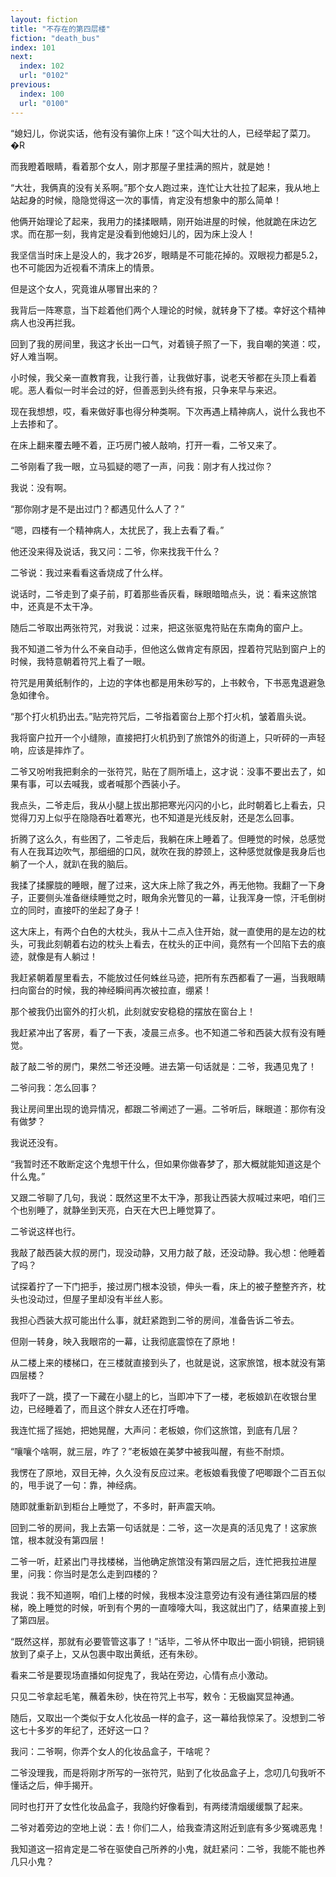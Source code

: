 ```yaml
---
layout: fiction
title: "不存在的第四层楼"
fiction: "death_bus"
index: 101
next:
  index: 102
  url: "0102"
previous:
  index: 100
  url: "0100"
---
```

“媳妇儿，你说实话，他有没有骗你上床！”这个叫大壮的人，已经举起了菜刀。 �R

而我瞪着眼睛，看着那个女人，刚才那屋子里挂满的照片，就是她！

“大壮，我俩真的没有关系啊。”那个女人跑过来，连忙让大壮拉了起来，我从地上站起身的时候，隐隐觉得这一次的事情，肯定没有想象中的那么简单！

他俩开始理论了起来，我用力的揉揉眼睛，刚开始进屋的时候，他就跪在床边乞求。而在那一刻，我肯定是没看到他媳妇儿的，因为床上没人！

我坚信当时床上是没人的，我才26岁，眼睛是不可能花掉的。双眼视力都是5.2，也不可能因为近视看不清床上的情景。

但是这个女人，究竟谁从哪冒出来的？

我背后一阵寒意，当下趁着他们两个人理论的时候，就转身下了楼。幸好这个精神病人也没再拦我。

回到了我的房间里，我这才长出一口气，对着镜子照了一下，我自嘲的笑道：哎，好人难当啊。

小时候，我父亲一直教育我，让我行善，让我做好事，说老天爷都在头顶上看着呢。恶人看似一时半会过的好，但善恶到头终有报，只争来早与来迟。

现在我想想，哎，看来做好事也得分种类啊。下次再遇上精神病人，说什么我也不上去掺和了。

在床上翻来覆去睡不着，正巧房门被人敲响，打开一看，二爷又来了。

二爷刚看了我一眼，立马狐疑的嗯了一声，问我：刚才有人找过你？

我说：没有啊。

“那你刚才是不是出过门？都遇见什么人了？”

“嗯，四楼有一个精神病人，太扰民了，我上去看了看。”

他还没来得及说话，我又问：二爷，你来找我干什么？

二爷说：我过来看看这香烧成了什么样。

说话时，二爷走到了桌子前，盯着那些香灰看，眯眼暗暗点头，说：看来这旅馆中，还真是不太干净。

随后二爷取出两张符咒，对我说：过来，把这张驱鬼符贴在东南角的窗户上。

我不知道二爷为什么不亲自动手，但他这么做肯定有原因，捏着符咒贴到窗户上的时候，我特意朝着符咒上看了一眼。

符咒是用黄纸制作的，上边的字体也都是用朱砂写的，上书敕令，下书恶鬼退避急急如律令。

“那个打火机扔出去。”贴完符咒后，二爷指着窗台上那个打火机，皱着眉头说。

我将窗户拉开一个小缝隙，直接把打火机扔到了旅馆外的街道上，只听砰的一声轻响，应该是摔炸了。

二爷又吩咐我把剩余的一张符咒，贴在了厕所墙上，这才说：没事不要出去了，如果有事，可以去喊我，或者喊那个西装小子。

我点头，二爷走后，我从小腿上拔出那把寒光闪闪的小匕，此时朝着匕上看去，只觉得刀刃上似乎在隐隐吞吐着寒光，也不知道是光线反射，还是怎么回事。

折腾了这么久，有些困了，二爷走后，我躺在床上睡着了。但睡觉的时候，总感觉有人在我耳边吹气，那细细的口风，就吹在我的脖颈上，这种感觉就像是我身后也躺了一个人，就趴在我的脑后。

我揉了揉朦胧的睡眼，醒了过来，这大床上除了我之外，再无他物。我翻了一下身子，正要侧头准备继续睡觉之时，眼角余光瞥见的一幕，让我浑身一惊，汗毛倒树立的同时，直接吓的坐起了身子！

这大床上，有两个白色的大枕头，我从十二点入住开始，就一直使用的是左边的枕头，可我此刻朝着右边的枕头上看去，在枕头的正中间，竟然有一个凹陷下去的痕迹，就像是有人躺过！

我赶紧朝着屋里看去，不能放过任何蛛丝马迹，把所有东西都看了一遍，当我眼睛扫向窗台的时候，我的神经瞬间再次被拉直，绷紧！

那个被我仍出窗外的打火机，此刻就安安稳稳的摆放在窗台上！

我赶紧冲出了客房，看了一下表，凌晨三点多。也不知道二爷和西装大叔有没有睡觉。

敲了敲二爷的房门，果然二爷还没睡。进去第一句话就是：二爷，我遇见鬼了！

二爷问我：怎么回事？

我让房间里出现的诡异情况，都跟二爷阐述了一遍。二爷听后，眯眼道：那你有没有做梦？

我说还没有。

“我暂时还不敢断定这个鬼想干什么，但如果你做春梦了，那大概就能知道这是个什么鬼。”

又跟二爷聊了几句，我说：既然这里不太干净，那我让西装大叔喊过来吧，咱们三个也别睡了，就静坐到天亮，白天在大巴上睡觉算了。

二爷说这样也行。

我敲了敲西装大叔的房门，现没动静，又用力敲了敲，还没动静。我心想：他睡着了吗？

试探着拧了一下门把手，接过房门根本没锁，伸头一看，床上的被子整整齐齐，枕头也没动过，但屋子里却没有半丝人影。

我担心西装大叔可能出什么事，就赶紧跑到二爷的房间，准备告诉二爷去。

但刚一转身，映入我眼帘的一幕，让我彻底震惊在了原地！

从二楼上来的楼梯口，在三楼就直接到头了，也就是说，这家旅馆，根本就没有第四层楼？

我吓了一跳，摸了一下藏在小腿上的匕，当即冲下了一楼，老板娘趴在收银台里边，已经睡着了，而且这个胖女人还在打呼噜。

我连忙摇了摇她，把她晃醒，大声问：老板娘，你们这旅馆，到底有几层？

“嚷嚷个啥啊，就三层，咋了？”老板娘在美梦中被我叫醒，有些不耐烦。

我愣在了原地，双目无神，久久没有反应过来。老板娘看我傻了吧唧跟个二百五似的，甩手说了一句：靠，神经病。

随即就重新趴到柜台上睡觉了，不多时，鼾声震天响。

回到二爷的房间，我上去第一句话就是：二爷，这一次是真的活见鬼了！这家旅馆，根本就没有第四层！

二爷一听，赶紧出门寻找楼梯，当他确定旅馆没有第四层之后，连忙把我拉进屋里，问我：你当时是怎么走到四楼的？

我说：我不知道啊，咱们上楼的时候，我根本没注意旁边有没有通往第四层的楼梯，晚上睡觉的时候，听到有个男的一直嚎嚎大叫，我这就出门了，结果直接上到了第四层。

“既然这样，那就有必要管管这事了！”话毕，二爷从怀中取出一面小铜镜，把铜镜放到了桌子上，又从包裹中取出黄纸，还有朱砂。

看来二爷是要现场直播如何捉鬼了，我站在旁边，心情有点小激动。

只见二爷拿起毛笔，蘸着朱砂，快在符咒上书写，敕令：无极幽冥显神通。

随后，又取出一个类似于女人化妆品一样的盒子，这一幕给我惊呆了。没想到二爷这七十多岁的年纪了，还好这一口？

我问：二爷啊，你弄个女人的化妆品盒子，干啥呢？

二爷没理我，而是将刚才所写的一张符咒，贴到了化妆品盒子上，念叨几句我听不懂话之后，伸手揭开。

同时也打开了女性化妆品盒子，我隐约好像看到，有两缕清烟缓缓飘了起来。

二爷对着旁边的空地上说：去！你们二人，给我查清这附近到底有多少冤魂恶鬼！

我知道这一招肯定是二爷在驱使自己所养的小鬼，就赶紧问：二爷，我能不能也养几只小鬼？
